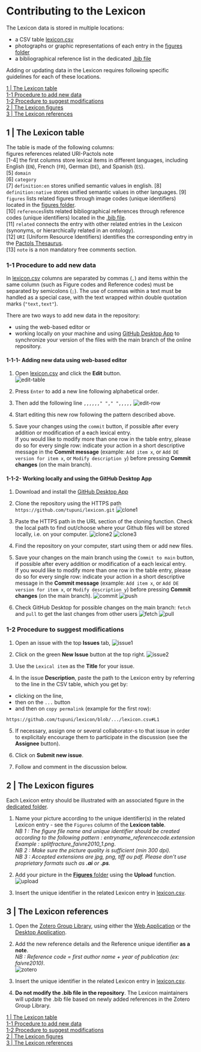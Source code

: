 # Contributing to the Lexicon
The Lexicon data is stored in multiple locations:
 - a CSV table [lexicon.csv](https://github.com/tupuni/lexicon/blob/main/lexicon.csv)
 - photographs or graphic representations of each entry in the [figures folder](https://github.com/tupuni/lexicon/blob/main/figures)
 - a bibliographical reference list in the dedicated [.bib file](https://github.com/tupuni/lexicon/blob/main/lexicon.bib)

Adding or updating data in the Lexicon requires following specific guidelines for each of these locations. 

[1 | The Lexicon table](CONTRIBUTING.md#1|-The-Lexicon-table)  
[1-1 Procedure to add new data](CONTRIBUTING.md#1-1-procedure-to-add-new-data)  
[1-2 Procedure to suggest modifications](CONTRIBUTING.md#1-2-procedure-to-suggest-modifications)  
[2 | The Lexicon figures](CONTRIBUTING.md#2|-The-Lexicon-figurestable)  
[3 | The Lexicon references](CONTRIBUTING.md#3|-The-Lexicon-references)  

## 1 | The Lexicon table
The table is made of the following columns:  
figures	references	related	URI-Pactols	note  
[1-4] the first columns store lexical items in different languages, including English (`EN`), French (`FR`), German (`DE`), and Spanish (`ES`).  
[5] `domain`  
[6] `category`  
[7] `definition:en` stores unified semantic values in english.
[8] `definition:native` stores unified semantic values in other languages.
[9] `figures` lists related figures through image codes (unique identifiers) located in the [figures folder](https://github.com/tupuni/lexicon/blob/main/figures).  
[10] `references`lists related bibliographical references through reference codes (unique identifiers) located in the [.bib file](https://github.com/tupuni/lexicon/blob/main/lexicon.bib).  
[11] `related` connects the entry with other related entries in the Lexicon (synonyms, or hierarchically related in an ontology).  
[12] `URI` (Uniform Resource Identifiers) identifies the corresponding entry in the [Pactols Thesaurus](https://pactols.frantiq.fr/).  
[13] `note` is a non mandatory free comments section.  


### 1-1 Procedure to add new data
In [lexicon.csv](https://github.com/tupuni/lexicon/blob/main/lexicon.csv) columns are separated by commas (`,`) and items within the same column (such as Figure codes and Reference codes) must be separated by semicolons (`;`). The use of commas within a text must be handled as a special case, with the text wrapped within double quotation marks (`"text,text"`).

There are two ways to add new data in the repository: 
- using the web-based editor
or
- working locally on your machine and using [GitHub Desktop App](https://github.com/apps/desktop) to synchronize your version of the files with the main branch of the online repository.

#### 1-1-1- Adding new data using web-based editor 

1) Open [lexicon.csv](https://github.com/tupuni/lexicon/blob/main/lexicon.csv) and click the **Edit** button.  
![edit-table](archives/edit-table.png) 

2) Press `Enter` to add a new line following alphabetical order.  

3) Then add the following line
   `,,,,,," "," ",,,,,`
![edit-row](archives/edit-row.png) 

5) Start editing this new row following the pattern described above.

6) Save your changes using the `commit` button, if possible after every addition or modification of a each lexical entry.  
If you would like to modify more than one row in the table entry, please do so for every single row: indicate your action in a short descriptive message in the **Commit message** (example: `Add item x`, or `Add DE version for item x`, or `Modify description y`) before pressing **Commit changes** (on the main branch).

#### 1-1-2- Working locally and using the GitHub Desktop App

1) Download and install the [GitHub Desktop App](https://github.com/apps/desktop)

2) Clone the repository using the HTTPS path `https://github.com/tupuni/lexicon.git`
![clone1](archives/clone1.png) 

3) Paste the HTTPS path in the URL section of the cloning function. Check the local path to find out/choose where your Github files will be stored locally, i.e. on your computer.
![clone2](archives/clone2.png)
![clone3](archives/clone3.png)

4) Find the repository on your computer, start using them or add new files.

5) Save your changes on the main branch using the `Commit to main` button, if possible after every addition or modification of a each lexical entry.  
If you would like to modify more than one row in the table entry, please do so for every single row: indicate your action in a short descriptive message in the **Commit message** (example: `Add item x`, or `Add DE version for item x`, or `Modify description y`) before pressing **Commit changes** (on the main branch).
![commit](archives/commit.png)
![push](archives/push.png)

6) Check GitHub Desktop for possible changes on the main branch: `fetch` and `pull` to get the last changes from other users
![fetch](archives/fetch.png)
![pull](archives/pull.png)

### 1-2 Procedure to suggest modifications
1) Open an issue with the top **Issues** tab, 
![issue1](archives/issue1.png) 

2) Click on the green **New Issue** button at the top right.
![issue2](archives/issue2.png) 

3) Use the `Lexical item` as the **Title** for your issue.  

4) In the issue **Description**, paste the path to the Lexicon entry by referring to the line in the CSV table, which you get by:
- clicking on the line,
- then on the `...` button
- and then on `copy permalink`
(example for the first row):
```
https://github.com/tupuni/lexicon/blob/.../lexicon.csv#L1
```

5) If necessary, assign one or several collaborator-s to that issue in order to explicitaly encourage them to participate in the discussion (see the **Assignee** button).

7) Click on **Submit new issue**.

8) Follow and comment in the discussion below.

## 2 | The Lexicon figures
Each Lexicon entry should be illustrated with an associated figure in the [dedicated folder](https://github.com/tupuni/lexicon/blob/main/figures).  

1) Name your picture according to the unique identifier(s) in the related Lexicon entry - see the `Figures` column of the **Lexicon table**.  
*NB 1 : The figure file name and unique identifier should be created according to the following pattern : entryname_referencecode.extension  
Example : splitfracture_faivre2010_1.png*.  
*NB 2 : Make sure the picture quality is sufficient (min 300 dpi).*  
*NB 3 : Accepted extensions are jpg, png, tiff ou pdf. Please don't use proprietary formats such as **.ai** or **.ps**.*

2) Add your picture in the [**Figures** folder](https://github.com/tupuni/lexicon/blob/main/figures) using the **Upload** function.
![upload](archives/upload.png) 

3) Insert the unique identifier in the related Lexicon entry in [lexicon.csv](https://github.com/tupuni/lexicon/blob/main/lexicon.csv).

## 3 | The Lexicon references
1) Open the [Zotero Group Library](https://www.zotero.org/groups/5548572/lexicon), using either the [Web Application](https://www.zotero.org) or the [Desktop Application](https://www.zotero.org/support/installation).  

2) Add the new reference details and the Reference unique identifier **as a note**.  
*NB : Reference code = first author name + year of publication (ex: faivre2010)*.  
![zotero](archives/zotero.png) 

3) Insert the unique identifier in the related Lexicon entry in [lexicon.csv](https://github.com/tupuni/lexicon/blob/main/lexicon.csv).

4) **Do not modify the .bib file in the repository**. The Lexicon maintainers will update the .bib file based on newly added references in the Zotero Group Library.  


[1 | The Lexicon table](CONTRIBUTING.md#1|-The-Lexicon-table)  
[1-1 Procedure to add new data](CONTRIBUTING.md#1-1-procedure-to-add-new-data)  
[1-2 Procedure to suggest modifications](CONTRIBUTING.md#1-2-procedure-to-suggest-modifications)  
[2 | The Lexicon figures](CONTRIBUTING.md#2|-The-Lexicon-figurestable)  
[3 | The Lexicon references](CONTRIBUTING.md#3|-The-Lexicon-references)  
